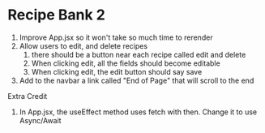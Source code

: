 # Recipe Bank 2

1. Improve App.jsx so it won't take so much time to rerender
1. Allow users to edit, and delete recipes
   1. there should be a button near each recipe called edit and delete
   1. When clicking edit, all the fields should become editable
   1. When clicking edit, the edit button should say save
1. Add to the navbar a link called "End of Page" that will scroll to the end

Extra Credit

1. In App.jsx, the useEffect method uses fetch with then. Change it to use Async/Await 